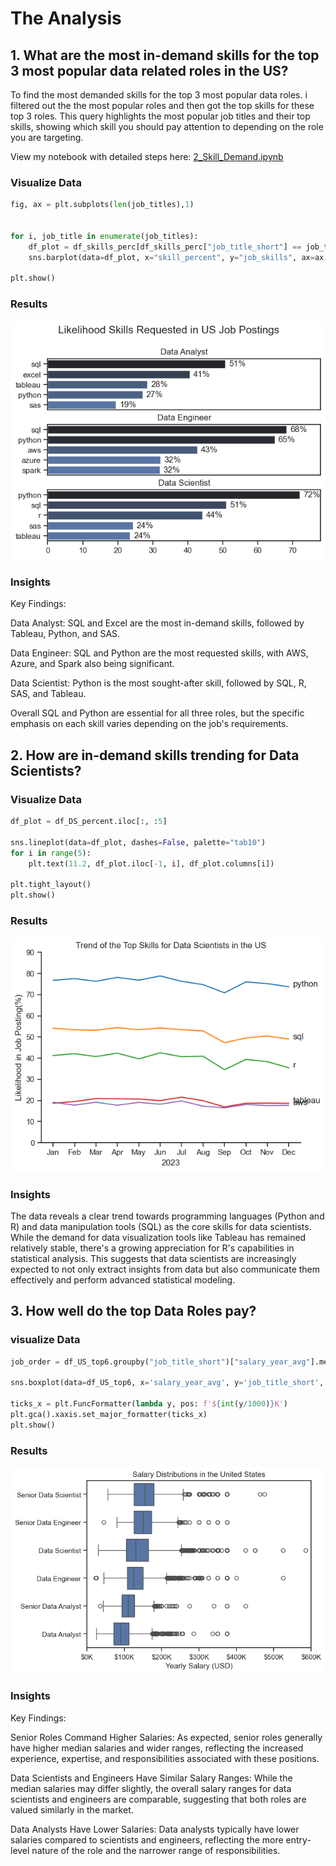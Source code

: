# The Analysis

## 1. What are the most in-demand skills for the top 3 most popular data related roles in the US?

To find the most demanded skills for the top 3 most popular data roles. i filtered out the the most popular roles and then got the top skills for these top 3 roles. This query highlights the most popular job titles and their top skills, showing which skill you should pay attention to depending on the role you are targeting.

View my notebook with detailed steps here:
[2_Skill_Demand.ipynb](project\2_Skill_Demand.ipynb)


### Visualize Data
```python
fig, ax = plt.subplots(len(job_titles),1)


for i, job_title in enumerate(job_titles):
    df_plot = df_skills_perc[df_skills_perc["job_title_short"] == job_title].head(5)
    sns.barplot(data=df_plot, x="skill_percent", y="job_skills", ax=ax[i], hue="skill_count", palette="dark:b_r")

plt.show()
```
### Results

![Visualization of Top Skills for Data Jobs in the US](project/Images/skill_demand%20_for_top_data_roles.png)

### Insights
Key Findings:

Data Analyst: SQL and Excel are the most in-demand skills, followed by Tableau, Python, and SAS.

Data Engineer: SQL and Python are the most requested skills, with AWS, Azure, and Spark also being significant.

Data Scientist: Python is the most sought-after skill, followed by SQL, R, SAS, and Tableau.

Overall SQL and Python are essential for all three roles, but the specific emphasis on each skill varies depending on the job's requirements.

## 2. How are in-demand skills trending for Data Scientists?

### Visualize Data

```python
df_plot = df_DS_percent.iloc[:, :5]

sns.lineplot(data=df_plot, dashes=False, palette="tab10")
for i in range(5):
    plt.text(11.2, df_plot.iloc[-1, i], df_plot.columns[i])

plt.tight_layout()
plt.show()
```

### Results
![Trend of Top Skills for Data Scientists in the US](project\Images\Trend_of_Top_Skills_for_Data_Scientists.png)

### Insights

The data reveals a clear trend towards programming languages (Python and R) and data manipulation tools (SQL) as the core skills for data scientists. While the demand for data visualization tools like Tableau has remained relatively stable, there's a growing appreciation for R's capabilities in statistical analysis. This suggests that data scientists are increasingly expected to not only extract insights from data but also communicate them effectively and perform advanced statistical modeling.


## 3. How well do the top Data Roles pay?

### visualize Data

```python
job_order = df_US_top6.groupby("job_title_short")["salary_year_avg"].median().sort_values(ascending=False).index

sns.boxplot(data=df_US_top6, x='salary_year_avg', y='job_title_short', order=job_order)

ticks_x = plt.FuncFormatter(lambda y, pos: f'${int(y/1000)}K')
plt.gca().xaxis.set_major_formatter(ticks_x)
plt.show()
```
### Results
![Salary Distribution Of Top Data Jobs in the US](project\Images\Salary_Analysis_of_Top_Data_jobs.png)


### Insights
Key Findings:

Senior Roles Command Higher Salaries: As expected, senior roles generally have higher median salaries and wider ranges, reflecting the increased experience, expertise, and responsibilities associated with these positions.

Data Scientists and Engineers Have Similar Salary Ranges: While the median salaries may differ slightly, the overall salary ranges for data scientists and engineers are comparable, suggesting that both roles are valued similarly in the market.

Data Analysts Have Lower Salaries: Data analysts typically have lower salaries compared to scientists and engineers, reflecting the more entry-level nature of the role and the narrower range of responsibilities.

